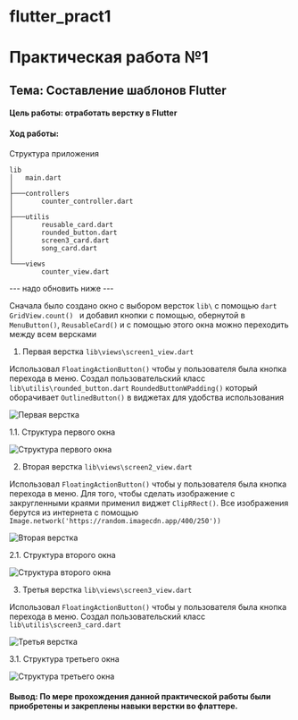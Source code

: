# flutter_pract1

# Практическая работа №1
## Тема: Составление шаблонов Flutter

#### Цель работы: отработать верстку в Flutter
#### Ход работы:
Структура приложения
```
lib
│   main.dart
│
├───controllers
│       counter_controller.dart
│
├───utilis
│       reusable_card.dart
│       rounded_button.dart
│       screen3_card.dart
│       song_card.dart
│
└───views
        counter_view.dart
```
--- надо обновить ниже ---

Сначала было создано окно с выбором версток ```lib\``` с помощью ```dart GridView.count() ``` и добавил кнопки с помощью, обернутой в ```MenuButton()```, ```ReusableCard()```
и с помощью этого окна можно переходить между всем версками

1.	Первая верстка ```lib\views\screen1_view.dart```

Использовал ```FloatingActionButton()``` чтобы у пользователя была кнопка перехода в меню. Создал пользовательский класс ```lib\utilis\rounded_button.dart```  ```RoundedButtonWPadding()``` который оборачивает ```OutlinedButton()``` в виджетах для удобства использования 

![](https://github.com/Chu-4hun/flutter_pract1/blob/e31d616884780988cebffb9f90e60337079fcee1/images/v1.png "Первая верстка")

1.1. Структура первого окна

![](https://github.com/Chu-4hun/flutter_pract1/blob/e31d616884780988cebffb9f90e60337079fcee1/images/v1_1.png "Структура первого окна")

2.	Вторая верстка ```lib\views\screen2_view.dart```

Использовал ```FloatingActionButton()``` чтобы у пользователя была кнопка перехода в меню. Для того, чтобы сделать изображение с закругленными краями применил виджет ```ClipRRect()```. Все изображения берутся из интернета c помощью ```Image.network('https://random.imagecdn.app/400/250'))```


![](https://github.com/Chu-4hun/flutter_pract1/blob/e31d616884780988cebffb9f90e60337079fcee1/images/v2.png "Вторая верстка")

2.1. Структура второго окна

![](https://github.com/Chu-4hun/flutter_pract1/blob/e31d616884780988cebffb9f90e60337079fcee1/images/v2_2.png "Структура второго окна")

3.	Третья верстка ```lib\views\screen3_view.dart```

Использовал ```FloatingActionButton()``` чтобы у пользователя была кнопка перехода в меню. Создал пользовательский класс ```lib\utilis\screen3_card.dart```

![](https://github.com/Chu-4hun/flutter_pract1/blob/e31d616884780988cebffb9f90e60337079fcee1/images/v3.png "Третья верстка")

3.1. Структура третьего окна

![](https://github.com/Chu-4hun/flutter_pract1/blob/e31d616884780988cebffb9f90e60337079fcee1/images/v3_3.png "Структура третьего окна")

#### Вывод: По мере прохождения данной практической работы были приобретены и закреплены навыки верстки во флаттере.
